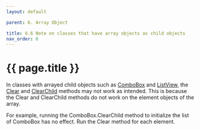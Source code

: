 ```yaml
---
layout: default

parent: 6. Array Object

title: 6.6 Note on classes that have array objects as child objects
nav_order: 6
---
```


# {{ page.title }}

In classes with arrayed child objects such as [ComboBox](/package/extension4/combobox/) and [ListView](/package/extension4/listview/), the [Clear](/package/system/object/methods/clear) and [ClearChild](/package/system/object/methods/clearchild) methods may not work as intended. This is because the Clear and ClearChild methods do not work on the element objects of the array.

 

For example, running the ComboBox.ClearChild method to initialize the list of ComboBox has no effect. Run the Clear method for each element.
